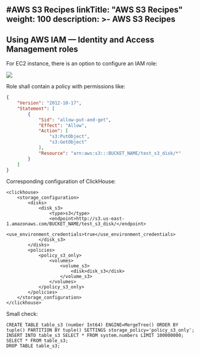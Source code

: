 #AWS S3 Recipes
linkTitle: "AWS S3 Recipes"
weight: 100
description: >-
     AWS S3 Recipes
---

## Using AWS IAM — Identity and Access Management roles

For EC2 instance, there is an option to configure an IAM role:

![](select-ec2-iam-role.png)

Role shall contain a policy with permissions like:

```json
{
    "Version": "2012-10-17",
    "Statement": [
        {
            "Sid": "allow-put-and-get",
            "Effect": "Allow",
            "Action": [
                "s3:PutObject",
                "s3:GetObject"
            ],
            "Resource": "arn:aws:s3:::BUCKET_NAME/test_s3_disk/*"
        }
    ]
}
```

Corresponding configuration of ClickHouse:

```
<clickhouse>
    <storage_configuration>
        <disks>
            <disk_s3>
                <type>s3</type>
                <endpoint>http://s3.us-east-1.amazonaws.com/BUCKET_NAME/test_s3_disk/</endpoint>
                <use_environment_credentials>true</use_environment_credentials>
            </disk_s3>
        </disks>
        <policies>
            <policy_s3_only>
                <volumes>
                    <volume_s3>
                        <disk>disk_s3</disk>
                    </volume_s3>
                </volumes>
            </policy_s3_only>
        </policies>
    </storage_configuration>
</clickhouse>
```

Small check:

```
CREATE TABLE table_s3 (number Int64) ENGINE=MergeTree() ORDER BY tuple() PARTITION BY tuple() SETTINGS storage_policy='policy_s3_only';
INSERT INTO table_s3 SELECT * FROM system.numbers LIMIT 100000000;
SELECT * FROM table_s3;
DROP TABLE table_s3;
```
